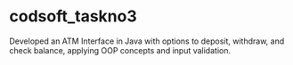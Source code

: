 # codsoft_taskno3
Developed an ATM Interface in Java with options to deposit, withdraw, and check balance, applying OOP concepts and input validation.
